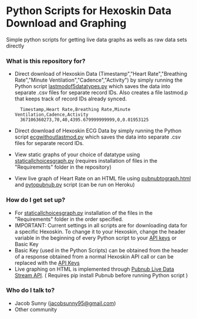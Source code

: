 # Python Scripts for Hexoskin Data Download and Graphing #

Simple python scripts for getting live data graphs as wells as raw data sets directly

### What is this repository for? ###

* Direct download of Hexoskin Data (Timestamp","Heart Rate","Breathing Rate","Minute Ventilation","Cadence","Activity") by simply running the Python script [lastmodof5datatypes.py](https://bitbucket.org/jacob_sunny/hexoskin-data-downloader/src/43fcfb1b15e71fbabb6b15bf423ea12b87b4be98/lastmodof5datatypes.py?at=master) which saves the data into separate .csv files for separate record IDs. Also creates a file lastmod.p that keeps track of record IDs already synced.

        Timestamp,Heart Rate,Breathing Rate,Minute Ventilation,Cadence,Activity
        367106360273,70,40,4395.679999999999,0,0.01953125

* Direct download of Hexoskin ECG Data by simply running the Python script [ecgwithoutlastmod.py](https://bitbucket.org/jacob_sunny/hexoskin-data-downloader/src/25e627c7e399592e7afb23ddf4a2fa9f47f7a383/ecgwithoutlastmod.py?at=master) which saves the data into separate .csv files for separate record IDs.
* View static graphs of your choice of datatype using [staticallchoicesgraph.py](https://bitbucket.org/jacob_sunny/hexoskin-data-downloader/src/43fcfb1b15e71fbabb6b15bf423ea12b87b4be98/staticallchoicesgraph.py?at=master) (requires installation of files in the "Requirements" folder in the repository)
* View live graph of Heart Rate on an HTML file using [pubnubtograph.html](https://bitbucket.org/jacob_sunny/hexoskin-data-downloader/src/43fcfb1b15e71fbabb6b15bf423ea12b87b4be98/pubnubtograph.html?at=master) and [pytopubnub.py](https://bitbucket.org/jacob_sunny/hexoskin-data-downloader/src/43fcfb1b15e71fbabb6b15bf423ea12b87b4be98/pytopubnub.py?at=master) script (can be run on Heroku)

### How do I get set up? ###

* For [staticallchoicesgraph.py](https://bitbucket.org/jacob_sunny/hexoskin-data-downloader/src/43fcfb1b15e71fbabb6b15bf423ea12b87b4be98/staticallchoicesgraph.py?at=master) installation of the files in the "Requirements" folder in the order specified.
* IMPORTANT: Current settings in all scripts are for downloading data for a specific Hexoskin. To change it to your Hexoskin, change the header variable in the beginning of every Python script to your [API keys](https://api.hexoskin.com/docs/index.html#api-keys-and-oauth-requests) or Basic Key
* Basic Key (used in the Python Scripts) can be obtained from the header of a response obtained from a normal Hexoskin API call or can be replaced with the [API Keys](https://api.hexoskin.com/docs/index.html#api-keys-and-oauth-requests)
* Live graphing on HTML is implemented through [Pubnub Live Data Stream API](http://www.pubnub.com/). ( Requires pip install Pubnub before running Python script )

### Who do I talk to? ###

* Jacob Sunny (jacobsunny95@gmail.com)
* Other community